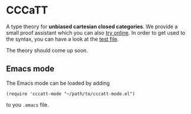 # CCCaTT

A type theory for **unbiased cartesian closed categories**. We provide a small proof assistant which you can also [try online](https://smimram.github.io/cccatt/). In order to get used to the syntax, you can have a look at the [test file](test/test.cccatt).

The theory should come up soon.

## Emacs mode

The Emacs mode can be loaded by adding

```
(require 'cccatt-mode "~/path/to/cccatt-mode.el")
```

to you `.emacs` file.

